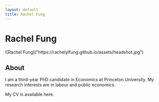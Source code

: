 ```yaml
---
layout: default
title: Rachel Fung
---
```

<div class="blurb">
	<h1>Rachel Fung</h1>
</div>



<div class="post">
	![Rachel Fung]("https://rachelylfung.github.io/assets/headshot.jpg")
	<h2> About </h2>
	<p> I am a third-year PhD candidate in Economics at Princeton University. My research interests are in labour and public economics. </p>
	<p> My CV is available here. </p>
</div>
